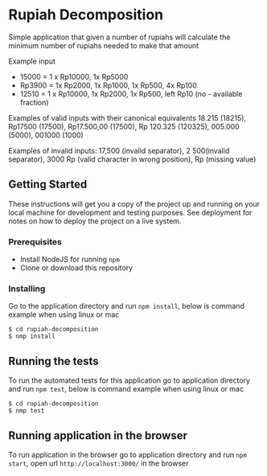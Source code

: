 # Rupiah Decomposition

Simple application that given a number of rupiahs will calculate the minimum number of rupiahs needed to make that amount

Example input

- 15000 = 1 x Rp10000, 1x Rp5000
- Rp3900 = 1x Rp2000, 1x Rp1000, 1x Rp500, 4x Rp100
- 12510 = 1 x Rp10000, 1x Rp2000, 1x Rp500, left Rp10 (no - available fraction)

Examples of valid inputs with their canonical equivalents 18.215 (18215), Rp17500 (17500), Rp17.500,00 (17500), Rp 120.325 (120325), 005.000 (5000), 001000 (1000)

Examples of invalid inputs: 17,500 (invalid separator),  2 500(invalid separator), 3000 Rp (valid character in wrong position), Rp (missing value)

## Getting Started

These instructions will get you a copy of the project up and running on your local machine for development and testing purposes. See deployment for notes on how to deploy the project on a live system.

### Prerequisites

 - Install NodeJS for running `npm`
 - Clone or download this repository

### Installing

Go to the application directory and run `npm install`, below is command example when using linux or mac

```
$ cd rupiah-decomposition
$ nmp install
```

## Running the tests

To run the automated tests for this application go to application directory and run `npm test`, below is command example when using linux or mac

```
$ cd rupiah-decomposition
$ nmp test
```

## Running application in the browser

To run application in the browser go to application directory and run `npm start`, open url `http://localhost:3000/` in the browser

